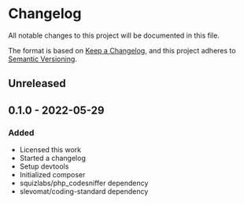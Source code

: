 # Changelog
All notable changes to this project will be documented in this file.

The format is based on [Keep a Changelog](https://keepachangelog.com/en/1.0.0/),
and this project adheres to [Semantic Versioning](https://semver.org/spec/v2.0.0.html).

## Unreleased

## 0.1.0 - 2022-05-29
### Added
- Licensed this work
- Started a changelog
- Setup devtools
- Initialized composer
- squizlabs/php_codesniffer dependency
- slevomat/coding-standard dependency

